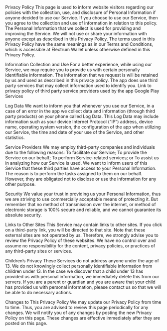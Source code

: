Privacy Policy
This page is used to inform website visitors regarding our policies with the collection,
use, and disclosure of Personal Information if anyone decided to use our Service.
If you choose to use our Service, then you agree to the collection and use of information in relation to this policy.
The Personal Information that we collect is used for providing and improving the Service.
We will not use or share your information with anyone except as described in this Privacy Policy.
The terms used in this Privacy Policy have the same meanings as in our Terms and Conditions,
which is accessible at Electrum Wallet unless otherwise defined in this Privacy Policy. 

Information Collection and Use
For a better experience, while using our Service, we may require you to provide us with certain personally identifiable information.
The information that we request is will be retained by us and used as described in this privacy policy.
The app does use third party services that may collect information used to identify you.
Link to privacy policy of third party service providers used by the app Google Play Services 

Log Data
We want to inform you that whenever you use our Service, in a case of an error in the app we collect data 
and information (through third party products) on your phone called Log Data. 
This Log Data may include information such as your device Internet Protocol (“IP”) address, device name, 
operating system version, the configuration of the app when utilizing our Service, the time and date of your use of the Service, 
and other statistics. 

Service Providers
We may employ third-party companies and individuals due to the following reasons: To facilitate our Service;
To provide the Service on our behalf; To perform Service-related services; or To assist us in analyzing how our Service is used.
We want to inform users of this Service that these third parties have access to your Personal Information.
The reason is to perform the tasks assigned to them on our behalf. However, they are obligated not to disclose 
or use the information for any other purpose. 

Security
We value your trust in providing us your Personal Information, thus we are striving to use commercially acceptable means of protecting it.
But remember that no method of transmission over the internet, or method of electronic storage is 100% secure and reliable, and we cannot guarantee its absolute security. 

Links to Other Sites
This Service may contain links to other sites. If you click on a third-party link, you will be directed to that site.
Note that these external sites are not operated by us. Therefore, we strongly advise you to review the Privacy Policy of these websites.
We have no control over and assume no responsibility for the content, privacy policies, or practices of any third-party sites or services. 

Children’s Privacy
These Services do not address anyone under the age of 13.
We do not knowingly collect personally identifiable information from children under 13.
In the case we discover that a child under 13 has provided us with personal information,
we immediately delete this from our servers.  If you are a parent or guardian and you are aware that your child
has provided us with personal information, please contact us so that we will be able to do necessary actions. 

Changes to This Privacy Policy
We may update our Privacy Policy from time to time. Thus, you are advised to review this page periodically for any changes.
We will notify you of any changes by posting the new Privacy Policy on this page.
These changes are effective immediately after they are posted on this page. 
